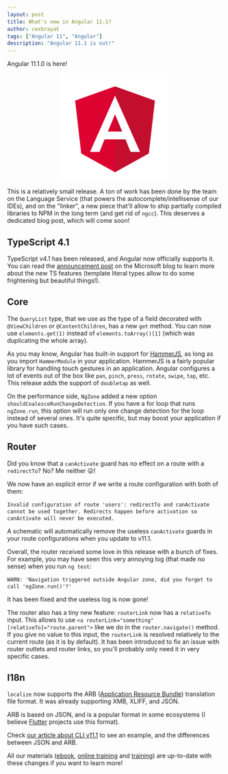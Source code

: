 ```yaml
---
layout: post
title: What's new in Angular 11.1?
author: cexbrayat
tags: ["Angular 11", "Angular"]
description: "Angular 11.1 is out!"
---
```


Angular&nbsp;11.1.0 is here!

<p style="text-align: center;">
  <a href="https://github.com/angular/angular/blob/master/CHANGELOG.md#TODO">
    <img class="rounded img-fluid" style="max-width: 100%" src="/assets/images/angular.png" alt="Angular logo" />
  </a>
</p>

This is a relatively small release.
A ton of work has been done by the team on the Language Service (that powers the autocomplete/intellisense of our IDEs), and on the "linker", a new piece that'll allow to ship partially compiled libraries to NPM
in the long term (and get rid of `ngcc`).
This deserves a dedicated blog post, which will come soon!

## TypeScript 4.1

TypeScript v4.1 has been released, and Angular now officially supports it.
You can read the [announcement post](https://devblogs.microsoft.com/typescript/announcing-typescript-4-1/)
on the Microsoft blog to learn more about the new TS features
(template literal types allow to do some frightening but beautiful things!).

## Core

The `QueryList` type, that we use as the type of a field decorated
with `@ViewChildren` or `@ContentChildren`, has a new `get` method.
You can now use `elements.get(1)` instead of `elements.toArray()[1]` (which was duplicating the whole array).

As you may know, Angular has built-in support for [HammerJS](https://hammerjs.github.io/),
as long as you import `HammerModule` in your application.
HammerJS is a fairly popular library for handling touch gestures in an application.
Angular configures a lot of events out of the box
like `pan`, `pinch`, `press`, `rotate`, `swipe`, `tap`, etc.
This release adds the support of `doubletap` as well.

On the performance side, `NgZone` added a new option `shouldCoalesceRunChangeDetection`.
If you have a for loop that runs `ngZone.run`,
this option will run only one change detection for the loop instead of several ones.
It's quite specific, but may boost your application if you have such cases.

## Router

Did you know that a `canActivate` guard has no effect on a route with a `redirectTo`? No? Me neither 😛!

We now have an explicit error if we write a route configuration with both of them:

    Invalid configuration of route 'users': redirectTo and canActivate cannot be used together. Redirects happen before activation so canActivate will never be executed.

A schematic will automatically remove the useless `canActivate` guards in your route configurations when you update to v11.1.

Overall, the router received some love in this release with a bunch of fixes.
For example, you may have seen this very annoying log (that made no sense) when you run `ng test`:

    WARN: 'Navigation triggered outside Angular zone, did you forget to call 'ngZone.run()'?'

It has been fixed and the useless log is now gone!

The router also has a tiny new feature: `routerLink` now has a `relativeTo` input.
This allows to use `<a routerLink="something" [relativeTo]="route.parent">` like we do in the `router.navigate()` method.
If you give no value to this input, the `routerLink` is resolved relatively to the current route (as it is by default).
It has been introduced to fix an issue with router outlets and router links,
so you'll probably only need it in very specific cases.

## I18n

`localize` now supports the ARB
([Application Resource Bundle](https://github.com/google/app-resource-bundle)) translation file format.
It was already supporting XMB, XLIFF, and JSON.

ARB is based on JSON, and is a popular format in some ecosystems
(I believe [Flutter](https://flutter.dev/) projects use this format).

Check [our article about CLI v11.1](/2021-01-20/angular-cli-11.1/) to see an example,
and the differences between JSON and ARB.


All our materials ([ebook](https://books.ninja-squad.com/angular), [online training](https://angular-exercises.ninja-squad.com/) and [training](https://ninja-squad.com/training/angular)) are up-to-date with these changes if you want to learn more!